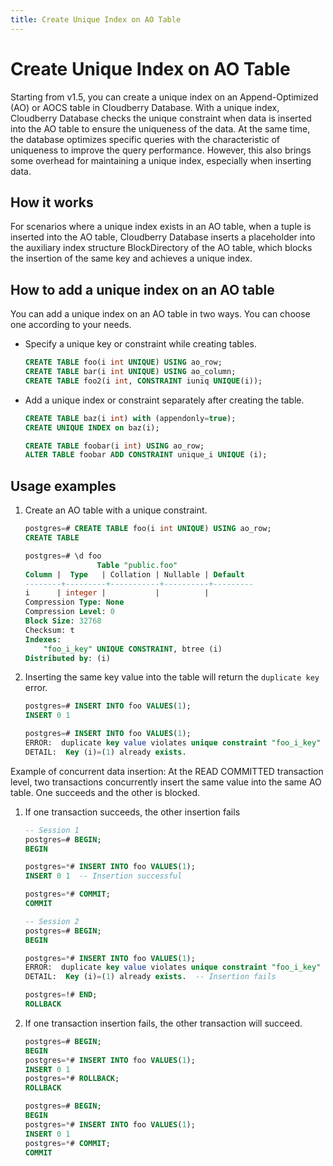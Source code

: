 ```yaml
---
title: Create Unique Index on AO Table
---
```


# Create Unique Index on AO Table

Starting from v1.5, you can create a unique index on an Append-Optimized (AO) or AOCS table in Cloudberry Database. With a unique index, Cloudberry Database checks the unique constraint when data is inserted into the AO table to ensure the uniqueness of the data. At the same time, the database optimizes specific queries with the characteristic of uniqueness to improve the query performance. However, this also brings some overhead for maintaining a unique index, especially when inserting data.

## How it works

For scenarios where a unique index exists in an AO table, when a tuple is inserted into the AO table, Cloudberry Database inserts a placeholder into the auxiliary index structure BlockDirectory of the AO table, which blocks the insertion of the same key and achieves a unique index.

## How to add a unique index on an AO table

You can add a unique index on an AO table in two ways. You can choose one according to your needs.

- Specify a unique key or constraint while creating tables.

    ```sql
    CREATE TABLE foo(i int UNIQUE) USING ao_row;
    CREATE TABLE bar(i int UNIQUE) USING ao_column;
    CREATE TABLE foo2(i int, CONSTRAINT iuniq UNIQUE(i));
    ```

- Add a unique index or constraint separately after creating the table.

    ```sql
    CREATE TABLE baz(i int) with (appendonly=true);
    CREATE UNIQUE INDEX on baz(i);

    CREATE TABLE foobar(i int) USING ao_row;
    ALTER TABLE foobar ADD CONSTRAINT unique_i UNIQUE (i);
    ```

## Usage examples

1. Create an AO table with a unique constraint.

    ```sql
    postgres=# CREATE TABLE foo(i int UNIQUE) USING ao_row;
    CREATE TABLE

    postgres=# \d foo
                    Table "public.foo"
    Column |  Type   | Collation | Nullable | Default 
    --------+---------+-----------+----------+---------
    i      | integer |           |          | 
    Compression Type: None
    Compression Level: 0
    Block Size: 32768
    Checksum: t
    Indexes:
        "foo_i_key" UNIQUE CONSTRAINT, btree (i)
    Distributed by: (i)
    ```

2. Inserting the same key value into the table will return the `duplicate key` error.

    ```sql
    postgres=# INSERT INTO foo VALUES(1);
    INSERT 0 1

    postgres=# INSERT INTO foo VALUES(1);
    ERROR:  duplicate key value violates unique constraint "foo_i_key"  (seg1 127.0.1.1:8003 pid=557)
    DETAIL:  Key (i)=(1) already exists.
    ```

Example of concurrent data insertion: At the READ COMMITTED transaction level, two transactions concurrently insert the same value into the same AO table. One succeeds and the other is blocked.

1. If one transaction succeeds, the other insertion fails

    ```sql
    -- Session 1
    postgres=# BEGIN;
    BEGIN

    postgres=*# INSERT INTO foo VALUES(1);
    INSERT 0 1  -- Insertion successful

    postgres=*# COMMIT;
    COMMIT
    ```

    ```sql
    -- Session 2
    postgres=# BEGIN;
    BEGIN

    postgres=*# INSERT INTO foo VALUES(1);
    ERROR:  duplicate key value violates unique constraint "foo_i_key"  (seg1 127.0.1.1:8003 pid=2726)
    DETAIL:  Key (i)=(1) already exists.  -- Insertion fails

    postgres=!# END;
    ROLLBACK
    ```

2. If one transaction insertion fails, the other transaction will succeed.

    ```sql
    postgres=# BEGIN;
    BEGIN
    postgres=*# INSERT INTO foo VALUES(1);
    INSERT 0 1
    postgres=*# ROLLBACK;
    ROLLBACK
    ```

    ```sql
    postgres=# BEGIN;
    BEGIN
    postgres=*# INSERT INTO foo VALUES(1);
    INSERT 0 1
    postgres=*# COMMIT;
    COMMIT
    ```
